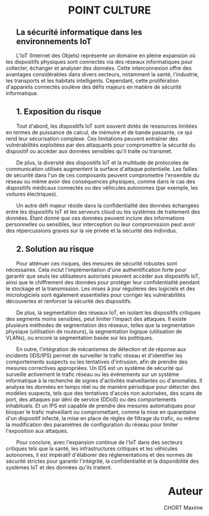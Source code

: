 # <center>POINT CULTURE</center>

## La sécurité informatique dans les environnements IoT

<style>
p {
    text-indent: 2em; 
    margin-left: -2em; 
}
</style>

L'IoT (Internet des Objets) représente un domaine en pleine expansion où les dispositifs physiques sont connectés via des réseaux 
informatiques pour collecter, échanger et analyser des données. Cette interconnexion offre des avantages considérables dans divers 
secteurs, notamment la santé, l'industrie, les transports et les habitats intelligents. Cependant, cette prolifération d'appareils 
connectés soulève des défis majeurs en matière de sécurité informatique.

## 1. Exposition du risque
Tout d'abord, les dispositifs IoT sont souvent dotés de ressources limitées en termes de puissance de calcul, de mémoire et de 
bande passante, ce qui rend leur sécurisation complexe. Ces limitations peuvent entraîner des vulnérabilités exploitées par des 
attaquants pour compromettre la sécurité du dispositif ou accéder aux données sensibles qu'il traite ou transmet.

De plus, la diversité des dispositifs IoT et la multitude de protocoles de communication utilisés augmentent la surface d'attaque 
potentielle. Les failles de sécurité dans l'un de ces composants peuvent compromettre l'ensemble du réseau ou même avoir des 
conséquences physiques, comme dans le cas des dispositifs médicaux connectés ou des véhicules autonomes (par exemple, les voitures 
électriques).

Un autre défi majeur réside dans la confidentialité des données échangées entre les dispositifs IoT et les serveurs cloud ou les 
systèmes de traitement des données. Étant donné que ces données peuvent inclure des informations personnelles ou sensibles, leur 
interception ou leur compromission peut avoir des répercussions graves sur la vie privée et la sécurité des individus.

## 2. Solution au risque
Pour atténuer ces risques, des mesures de sécurité robustes sont nécessaires. Cela inclut l'implémentation d'une authentification 
forte pour garantir que seuls les utilisateurs autorisés peuvent accéder aux dispositifs IoT, ainsi que le chiffrement des données 
pour protéger leur confidentialité pendant le stockage et la transmission. Les mises à jour régulières des logiciels et des 
micrologiciels sont également essentielles pour corriger les vulnérabilités découvertes et renforcer la sécurité des dispositifs.

De plus, la segmentation des réseaux IoT, en isolant les dispositifs critiques des segments moins sensibles, peut limiter l'impact 
des attaques. Il existe plusieurs méthodes de segmentation des réseaux, telles que la segmentation physique (utilisation de 
routeurs), la segmentation logique (utilisation de VLANs), ou encore la segmentation basée sur les politiques.

En outre, l'intégration de mécanismes de détection et de réponse aux incidents (IDS/IPS) permet de surveiller le trafic réseau et 
d'identifier les comportements suspects ou les tentatives d'intrusion, afin de prendre des mesures correctives appropriées. Un IDS 
est un système de sécurité qui surveille activement le trafic réseau ou les événements sur un système informatique à la recherche 
de signes d'activités malveillantes ou d'anomalies. Il analyse les données en temps réel ou de manière périodique pour détecter des 
modèles suspects, tels que des tentatives d'accès non autorisées, des scans de port, des attaques par déni de service (DDoS) ou des 
comportements inhabituels. Et un IPS est capable de prendre des mesures automatiques pour bloquer le trafic malveillant ou 
compromettant, comme la mise en quarantaine d'un dispositif infecté, la mise en place de règles de filtrage du trafic, ou même la 
modification des paramètres de configuration du réseau pour limiter l'exposition aux attaques.

Pour conclure, avec l'expansion continue de l'IoT dans des secteurs critiques tels que la santé, les infrastructures critiques et 
les véhicules autonomes, il est impératif d'élaborer des réglementations et des normes de sécurité strictes pour garantir 
l'intégrité, la confidentialité et la disponibilité des systèmes IoT et des données qu'ils traitent.

# <div style="text-align: right;">Auteur</div>
<div style="text-align: right;">CHORT Maxime</div>